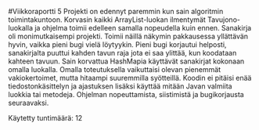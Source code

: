#Viikkoraportti 5
Projekti on edennyt paremmin kun sain algoritmin toimintakuntoon.
Korvasin kaikki ArrayList-luokan ilmentymät Tavujono-luokalla ja ohjelma toimii edelleen samalla nopeudella kuin ennen.
Sanakirja oli monimutkaisempi projekti. Toimii näillä näkymin pakkausessa yllättävän hyvin, vaikka pieni bugi vielä löytyykin.
Pieni bugi korjautui helposti, sanakirjalta puuttui kahden tavun raja jota ei saa ylittää, kun koodataan kahteen tavuun.
Sain korvattua HashMapia käyttävät sanakirjat kokonaan omalla luokalla. Omalla toteutuksella vaikuttaisi olevan pienemmät vakiokertoimet, mutta hitaampi suuremmilla syötteillä.
Koodin ei pitäisi enää tiedostonkäsittelyn ja ajastuksen lisäksi käyttää mitään Javan valmiita luokkia tai metodeja. Ohjelman nopeuttamista, siistimistä ja bugikorjausta seuraavaksi.

Käytetty tuntimäärä: 12